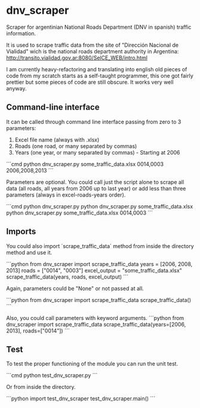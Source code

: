 dnv_scraper
===========

Scraper for argentinian National Roads Department (DNV in spanish) traffic
information.

It is used to scrape traffic data from the site of "Dirección Nacional de
Vialidad" wich is the national roads department authority in Argentina:
http://transito.vialidad.gov.ar:8080/SelCE_WEB/intro.html

I am currently heavy-refactoring and translating into english old pieces
of code from my scratch starts as a self-taught programmer, this one got fairly
prettier but some pieces of code are still obscure. It works very well anyway.

## Command-line interface

It can be called through command line interface passing from zero to 3
parameters:

1. Excel file name (always with .xlsx)
2. Roads (one road, or many separated by commas)
3. Years (one year, or many separated by commas) - Starting at 2006

´´´cmd
python dnv_scraper.py some_traffic_data.xlsx 0014,0003 2006,2008,2013
´´´

Parameters are optional. You could call just the script alone to scrape all
data (all roads, all years from 2006 up to last year) or add less than three
parameters (always in excel-roads-years order).

´´´cmd
python dnv_scraper.py
python dnv_scraper.py some_traffic_data.xlsx
python dnv_scraper.py some_traffic_data.xlsx 0014,0003
´´´

## Imports

You could also import ´scrape_traffic_data´ method from inside the directory
method and use it.

´´´python
from dnv_scraper import scrape_traffic_data
years = [2006, 2008, 2013]
roads = ["0014", "0003"]
excel_output = "some_traffic_data.xlsx"
scrape_traffic_data(years, roads, excel_output)
´´´

Again, parameters could be "None" or not passed at all.

´´´python
from dnv_scraper import scrape_traffic_data
scrape_traffic_data()
´´´

Also, you could call parameters with keyword arguments.
´´´python
from dnv_scraper import scrape_traffic_data
scrape_traffic_data(years=[2006, 2013], roads=["0014"])
´´´

## Test

To test the proper functioning of the module you can run the unit test.

´´´cmd
python test_dnv_scraper.py
´´´

Or from inside the directory.

´´´python
import test_dnv_scraper
test_dnv_scraper.main()
´´´